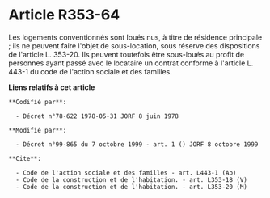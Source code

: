 # Article R353-64

Les logements conventionnés sont loués nus, à titre de résidence principale ; ils ne peuvent faire l'objet de sous-location,
sous réserve des dispositions de l'article L. 353-20. Ils peuvent toutefois être sous-loués au profit de personnes ayant
passé avec le locataire un contrat conforme à l'article L. 443-1 du code de l'action sociale et des familles.

**Liens relatifs à cet article**

	**Codifié par**:

	  - Décret n°78-622 1978-05-31 JORF 8 juin 1978

	**Modifié par**:

	  - Décret n°99-865 du 7 octobre 1999 - art. 1 () JORF 8 octobre 1999

	**Cite**:

	  - Code de l'action sociale et des familles - art. L443-1 (Ab)
	  - Code de la construction et de l'habitation. - art. L353-18 (V)
	  - Code de la construction et de l'habitation. - art. L353-20 (M)
